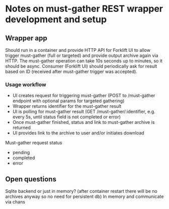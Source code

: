 # Notes on must-gather REST wrapper development and setup

## Wrapper app

Should run in a container and provide HTTP API for Forklift UI to allow trigger must-gather (full or targeted) and provide output archive again via HTTP. The must-gather operation can take 10s seconds up to minutes, so it should be async. Consumer (Forklift UI) should periodically ask for result based on ID (received after must-gather trigger was accepted).

### Usage workflow

- UI creates request for triggering must-gather (POST to /must-gather endpoint with optional params for targeted gathering)
- Wrapper returns identifier for the must-gather result
- UI is polling for must-gather result (GET /must-gather/:identifier, e.g. every 5s, until status field is not completed or error)
- Once must-gather finished, status and link to must-gather archive is returned
- UI provides link to the archive to user and/or initiates download

Must-gather request status

- pending
- completed
- error

## Open questions

Sqlite backend or just in memory? (after container restart there will be no archives anyway so no need for persistent db)
In memory and communicate via chans